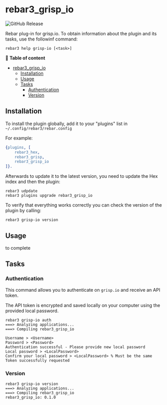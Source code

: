 rebar3_grisp_io
=====
![GitHub Release](https://img.shields.io/github/v/release/grisp/rebar3_grisp_io)

Rebar plug-in for grisp.io. To obtain information about the plugin and its tasks, use the followinf command:

```shell
rebar3 help grisp-io [<task>]
```

📖 **Table of content**
- [rebar3\_grisp\_io](#rebar3_grisp_io)
    - [Installation](#installation)
    - [Usage](#usage)
    - [Tasks](#tasks)
        - [Authentication](#authentication)
        - [Version](#version)

## Installation

To install the plugin globally, add it to your "plugins" list in `~/.config/rebar3/rebar.config`

For example:
```erlang
{plugins, [
    rebar3_hex,
    rebar3_grisp,
    rebar3_grisp_io
]}.
```

Afterwards to update it to the latest version, you need to update the Hex index and then the plugin:

```shell
rebar3 udpdate
rebar3 plugins upgrade rebar3_grisp_io
```

To verify that everything works correctly you can check the version of the plugin by calling:

```shell
rebar3 grisp-io version
```

## Usage

to complete

## Tasks

### Authentication

This command allows you to authenticate on `grisp.io` and receive an API token.

The API token is encrypted and saved locally on your computer using the provided local password.

```shell
rebar3 grisp-io auth
===> Analyzing applications...
===> Compiling rebar3_grisp_io

Username > <Username>
Password > <Password>
Authentication successful - Please provide new local password
Local password > <LocalPassword>
Confirm your local password > <LocalPassword> % Must be the same
Token successfully requested
```

### Version

```shell
rebar3 grisp-io version
===> Analyzing applications...
===> Compiling rebar3_grisp_io
rebar3_grisp_io: 0.1.0
```
